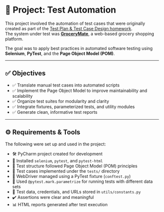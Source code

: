 # 🧪 Project: Test Automation

This project involved the automation of test cases that were originally created as part of the [Test Plan & Test Case Design homework](https://www.notion.so/212fc8ca6c014f7d9ca860ba5477f83e?pvs=21).  
The system under test was [**GroceryMate**](https://grocerymate.masterschool.com), a web-based grocery shopping platform.

The goal was to apply best practices in automated software testing using **Selenium**, **PyTest**, and the **Page Object Model (POM)**.

---

## ✅ Objectives

- ✅ Translate manual test cases into automated scripts  
- ✅ Implement the Page Object Model to improve maintainability and scalability  
- ✅ Organize test suites for modularity and clarity  
- ✅ Integrate fixtures, parameterized tests, and utility modules  
- ✅ Generate clean, informative test reports  

---

## ⚙️ Requirements & Tools

The following were set up and used in the project:

- 🛠️ PyCharm project created for development  
- 🐍 Installed `selenium`, `pytest`, and `pytest-html`  
- 📄 Test structure followed Page Object Model (POM) principles  
- 🧪 Test cases implemented under the `tests/` directory  
- 🔧 WebDriver managed using a PyTest fixture (`conftest.py`)  
- 🔁 Used `@pytest.mark.parametrize` for running tests with different data sets  
- 📁 Test data, credentials, and URLs stored in `utils/constants.py`  
- ✔️ Assertions were clear and meaningful  
- 📊 HTML reports generated after test execution  



